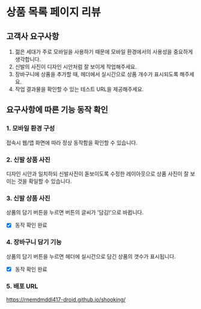 # 상품 목록 페이지 리뷰

## 고객사 요구사항

1. 젊은 세대가 주로 모바일을 사용하기 때문에 모바일 환경에서의 사용성을 중요하게 생각합니다.
2. 신발의 사진이 디자인 시안처럼 잘 보이게 작업해주세요.
3. 장바구니에 상품을 추가할 때, 헤더에서 실시간으로 상품 개수가 표시되도록 해주세요.
4. 작업 결과물을 확인할 수 있는 테스트 URL을 제공해주세요.

## 요구사항에 따른 기능 동작 확인

### 1. 모바일 환경 구성
접속시 웹/앱 화면에 따라 정상 동작함을 확인할 수 있습니다.

### 2. 신발 상품 사진
디자인 시안과 일치하되 신발사진이 돋보이도록 수정한 레이아웃으로 상품 사진이 잘 보이는 것을 확일할 수 있습니다.

### 3. 신발 상품 사진
상품의 담기 버튼을 누르면 버튼의 글씨가 '담김!'으로 바뀝니다.

- [x] 동작 확인 완료

### 4. 장바구니 담기 기능
상품의 담기 버튼을 누르면 헤더에 실시간으로 담긴 상품의 갯수가 표시됩니다.

- [X] 동작 확인 완료

### 5. 배포 URL
https://rnemdmddl417-droid.github.io/shooking/

